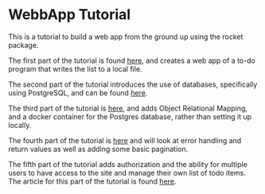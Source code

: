 # WebbApp Tutorial

This is a tutorial to build a web app from the ground up using the rocket package.

The first part of the tutorial is found [here](https://betterprogramming.pub/how-to-write-a-web-app-in-rust-part-1-3047156660a7), and creates a web app of a to-do program that writes the list to a local file.

The second part of the tutorial introduces the use of databases, specifically using PostgreSQL, and can be found [here](https://betterprogramming.pub/how-to-write-a-web-app-in-rust-part-2-2da195369fc1).

The third part of the tutorial is [here](https://medium.com/better-programming/building-the-rust-web-app-how-to-use-object-relational-mapper-3af2084555b6), and adds Object Relational Mapping, and a docker container for the Postgres database, rather than setting it up locally.

The fourth part of the tutorial is [here](https://medium.com/better-programming/building-the-rust-web-app-proper-error-handling-and-return-values-723f1f07f8cd) and will look at error handling and return values as well as adding some basic pagination.

The fifth part of the tutorial adds authorization and the ability for multiple users to have access to the site and manage their own list of todo items. The article for this part of the tutorial is found [here](https://medium.com/better-programming/building-the-rust-web-app-multiple-users-and-authentication-5ca5988ddfe4).
